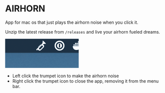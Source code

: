 # AIRHORN

App for mac os that just plays the airhorn noise when you click it.

Unzip the latest release from `/releases` and live your airhorn fueled dreams.

![Screenshot](docs/screenshot_1.png)

- Left click the trumpet icon to make the airhorn noise
- Right click the trumpet icon to close the app, removing it from the menu bar.
